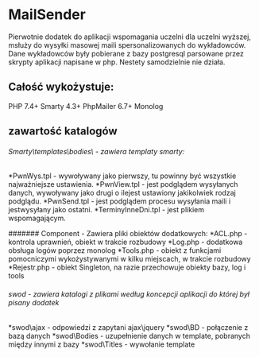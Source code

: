 # MailSender
Pierwotnie dodatek do aplikacji wspomagania uczelni dla uczelni wyższej,
msłuży do wysyłki masowej maili spersonalizowanych do wykładowców.
Dane wykładowców były pobierane z bazy postgresql parsowane przez skrypty aplikacji napisane w php.
Nestety samodzielnie nie działa.

## Całość wykożystuje:
PHP 7.4+
Smarty 4.3+
PhpMailer 6.7+
Monolog
## zawartość katalogów

###### Smarty\templates\bodies\ - zawiera templaty smarty:
*PwnWys.tpl - wywoływany jako pierwszy, tu powinny być wszystkie najważniejsze ustawienia.
*PwnView.tpl - jest podglądem wysyłanych danych, wywoływany jako drugi o ilejest ustawiony jakikolwiek rodzaj podglądu.
*PwnSend.tpl - jest podglądem procesu wysyłania maili i jestwysyłany jako ostatni.
*TerminyInneDni.tpl - jest plikiem wspomagającym.

####### Component - Zawiera pliki obiektów dodatkowych:
*ACL.php - kontrola uprawnień, obiekt w trakcie rozbudowy
*Log.php - dodatkowa obsługa logów poprzez monolog
*Tools.php - obiekt z funkcjami pomocniczymi wykożystywanymi w kilku miejscach, w trakcie rozbudowy
*Rejestr.php - obiekt Singleton, na razie przechowuje obiekty bazy, log i tools

###### swod - zawiera katalogi z plikami według koncepcji aplikacji do której był pisany dodatek
*swod\ajax - odpowiedzi z zapytani ajax\jquery
*swod\BD - połączenie z bazą danych
*swod\Bodies - uzupełnienie danych w template, pobranych między innymi z bazy
*swod\Titles - wywołanie template 
